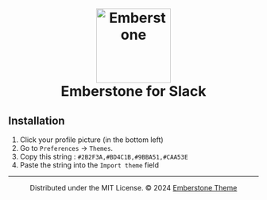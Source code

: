 <h1 align="center">
	<img src="https://avatars.githubusercontent.com/u/177791191?s=200&v=4" width="150" alt="Emberstone"/>
    <br/>
	Emberstone for Slack
</h1>

## Installation

1. Click your profile picture (in the bottom left)
2. Go to `Preferences` → `Themes`.
3. Copy this string : `#2B2F3A,#BD4C1B,#9BBA51,#CAA53E`
4. Paste the string into the `Import theme` field

<hr/>

<p align="center">
  Distributed under the MIT License. © 2024 <a href="https://github.com/emberstone-theme">Emberstone Theme</a>
</p>
